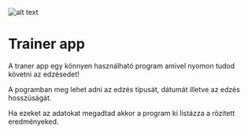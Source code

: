 ![alt text](https://www.hussle.com/blog/wp-content/uploads/2020/12/Gym-structure-1080x675.png)
<h1>Trainer app</h1>
<p>A traner app egy könnyen használható program amivel nyomon tudod követni az edzésedet!</p>
<p>A pogramban meg lehet adni az edzés típusát, dátumát illetve az edzés hosszúságát.</p>
<p>Ha ezeket az adatokat megadtad akkor a program ki listázza a rözített eredményeked.</p>
